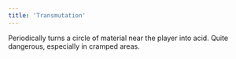 ```yaml
---
title: 'Transmutation'
---
```


Periodically turns a circle of material near the player into acid. Quite dangerous, especially in cramped areas.
